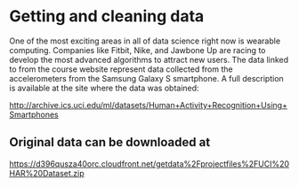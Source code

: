 # Getting and cleaning data

One of the most exciting areas in all of data science right now is wearable computing. Companies like Fitbit, Nike, and Jawbone Up are racing to develop the most advanced algorithms to attract new users. The data linked to from the course website represent data collected from the accelerometers from the Samsung Galaxy S smartphone. A full description is available at the site where the data was obtained: 

http://archive.ics.uci.edu/ml/datasets/Human+Activity+Recognition+Using+Smartphones 

## Original data can be downloaded at 
https://d396qusza40orc.cloudfront.net/getdata%2Fprojectfiles%2FUCI%20HAR%20Dataset.zip 

